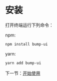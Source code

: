 # 安装

打开终端运行下列命令：

npm:

```bash
npm install bump-ui
```

yarn:

```bash
yarn add bump-ui
```

下一节：[开始使用](#/doc/get-started)
